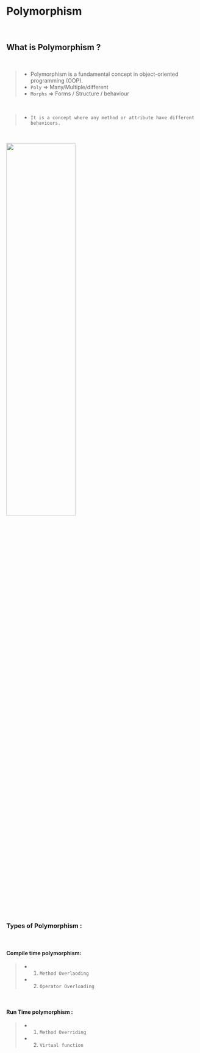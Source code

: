 # Polymorphism 

<br>

## What is Polymorphism ?

<br>

> * Polymorphism is a fundamental concept in object-oriented programming (OOP).
> * `Poly` => Many/Multiple/different
> * `Morphs` => Forms / Structure / behaviour

<br>

> * `It is a concept where any method or attribute have different behaviours.`

<br>

<p><img src = "https://github.com/SJaynesh/CPP-Languge-Ch-08/assets/115562979/414d8227-6bbb-4224-a83f-954a69e415aa.png" width=60% height=50%></p>

<br>
<br><br>

### Types of Polymorphism :

<br>

#### Compile time polymorphism: 
  > * 1. `Method Overlaoding`
  > * 2. `Operator Overloading`

<br>

#### Run Time polymorphism :
  > * 1. `Method Overriding`
  > * 2. `Virtual function`





